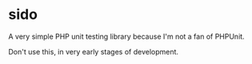 # sido
A very simple PHP unit testing library because I'm not a fan of PHPUnit.

Don't use this, in very early stages of development.

